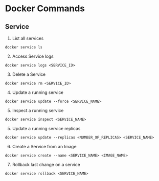 # Docker Commands

## Service
1. List all services

```
docker service ls
```

2. Access Service logs

```
docker service logs <SERVICE_ID>
```


3. Delete a Service

```
docker service rm <SERVICE_ID>
```

4. Update a running service

```
docker service update --force <SERVICE_NAME>
```

5. Inspect a running service

```
docker service inspect <SERVICE_NAME>
```

5. Update a running service replicas

```
docker service update --replicas <NUMBER_OF_REPLICAS> <SERVICE_NAME>
```

6. Create a Service from an Image

```
docker service create --name <SERVICE_NAME> <IMAGE_NAME>
```

7. Rollback last change on a service

```
docker service rollback <SERVICE_NAME>
```
